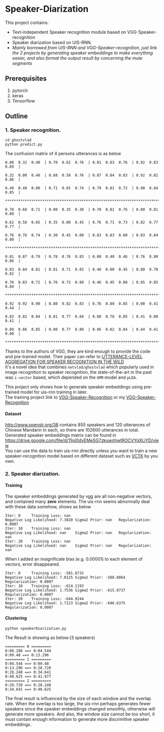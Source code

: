 # Speaker-Diarization

This project contains:
* Text-independent Speaker recognition module based on VGG-Speaker-recognition
* Speaker diarization based on UIS-RNN.</br>
* *Mainly borrowed from UIS-RNN and VGG-Speaker-recognition, just link the 2 projects by generating speaker embeddings to make everything easier, and also format the output result by concerning the mute segments*
## Prerequisites
1. pytorch
2. keras
3. Tensorflow

## Outline
### 1. Speaker recognition.</br>
    cd ghostvlad
    python predict.py

The confusion matrix of 4 persons utterances is as below

    0.00  0.32  0.40  | 0.70  0.62  0.76  | 0.81  0.83  0.76  | 0.92  0.83  0.89  |

    0.32  0.00  0.48  | 0.68  0.58  0.76  | 0.87  0.84  0.83  | 0.92  0.82  0.86  |

    0.40  0.48  0.00  | 0.71  0.65  0.74  | 0.79  0.81  0.72  | 0.90  0.84  0.85  |

    ********************************************************************************

    0.70  0.68  0.71  | 0.00  0.35  0.30  | 0.78  0.81  0.76  | 0.80  0.81  0.80  |

    0.62  0.58  0.65  | 0.35  0.00  0.45  | 0.76  0.71  0.73  | 0.82  0.77  0.77  |

    0.76  0.76  0.74  | 0.30  0.45  0.00  | 0.83  0.83  0.80  | 0.83  0.84  0.80  |

    ********************************************************************************

    0.81  0.87  0.79  | 0.78  0.76  0.83  | 0.00  0.40  0.46  | 0.76  0.80  0.86  |

    0.83  0.84  0.81  | 0.81  0.71  0.83  | 0.40  0.00  0.45  | 0.80  0.78  0.82  |

    0.76  0.83  0.72  | 0.76  0.73  0.80  | 0.46  0.45  0.00  | 0.85  0.85  0.84  |

    ********************************************************************************

    0.92  0.92  0.90  | 0.80  0.82  0.83  | 0.76  0.80  0.85  | 0.00  0.41  0.44  |

    0.83  0.82  0.84  | 0.81  0.77  0.84  | 0.80  0.78  0.85  | 0.41  0.00  0.41  |

    0.89  0.86  0.85  | 0.80  0.77  0.80  | 0.86  0.82  0.84  | 0.44  0.41  0.00  |

    ********************************************************************************

Thanks to the authors of VGG, they are kind enough to provide the code and pre-trained model.
Their paper can refer to [UTTERANCE-LEVEL AGGREGATION FOR SPEAKER RECOGNITION IN THE WILD](https://arxiv.org/pdf/1902.10107.pdf)</br>
It's a novel idea that combines `netvlad/ghostvlad` which popularly used in image recognition to speaker recognition, the state-of-the-art in the past was `i-vector` based, which depended on the `GMM` model and `pLDA`.

This project only shows how to generate speaker embeddings using pre-trained model for uis-rnn training in later.</br>
The training project link to [VGG-Speaker-Recognition](https://github.com/WeidiXie/VGG-Speaker-Recognition) or my [VGG-Speaker-Recognition](https://github.com/taylorlu/VGG-Speaker-Recognition)</br>
#### Dataset
  http://www.openslr.org/38 contains 855 speakers and 120 utterances of Chinese Mandarin in each, so there are 102600 utterances in total.</br>
  Generated speaker embeddings matrix can be found in https://drive.google.com/file/d/11jsI0dyEMeSG7zkuwnhwtROCVYqXLiYD/view</br>
  You can use the data to train uis-rnn directly unless you want to train a new speaker-recognition model based on different dataset such as [VCTK](https://datashare.is.ed.ac.uk/handle/10283/2651) by you own.
 
### 2. Speaker diarization.</br>
#### Training
The speaker embeddings generated by vgg are all non-negative vectors, and contained many **zero** elements. The uis-rnn seems abnormally deal with these data somehow, shows as below

    Iter: 0  	Training Loss: nan    
    Negative Log Likelihood: 7.3020	Sigma2 Prior: nan	Regularization: 0.0007
    Iter: 10  	Training Loss: nan    
    Negative Log Likelihood: nan	Sigma2 Prior: nan	Regularization: nan
    Iter: 20  	Training Loss: nan    
    Negative Log Likelihood: nan	Sigma2 Prior: nan	Regularization: nan
        
When I added an insignificate bias (e.g. 0.00001) to each element of vectors, error disappeared.

    Iter: 0  	Training Loss: -581.8732    
    Negative Log Likelihood: 7.0125	Sigma2 Prior: -588.8864	Regularization: 0.0007
    Iter: 10  	Training Loss: -614.1193    
    Negative Log Likelihood: 1.7536	Sigma2 Prior: -615.8737	Regularization: 0.0007
    Iter: 20  	Training Loss: -644.9244    
    Negative Log Likelihood: 1.7123	Sigma2 Prior: -646.6375	Regularization: 0.0007

#### Clustering
`python speakerDiarization.py`

The Result is showing as below:(3 speakers)

    ========= 0 =========
    0:00.288 ==> 0:04.544
    0:09.48 ==> 0:13.296
    ========= 1 =========
    0:04.544 ==> 0:09.48
    0:13.296 ==> 0:20.720
    0:28.248 ==> 0:34.641
    0:40.625 ==> 0:41.977
    ========= 2 =========
    0:20.720 ==> 0:28.248
    0:34.641 ==> 0:40.625

The final result is influenced by the size of each window and the overlap rate.
When the overlap is too large, the uis-rnn perhaps generates fewer speakers since the speaker embeddings changed smoothly, otherwise will generate more speakers.
And also, the window size cannot be too short, it must contain enough information to generate more discrimitive speaker embeddings.
